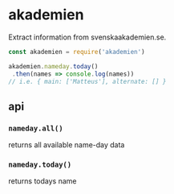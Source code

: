 # akademien

Extract information from svenskaakademien.se.

``` javascript
const akademien = require('akademien')

akademien.nameday.today()
 .then(names => console.log(names))
// i.e. { main: ['Matteus'], alternate: [] }
```

## api

### `nameday.all()`
returns all available name-day data

### `nameday.today()`
returns todays name
